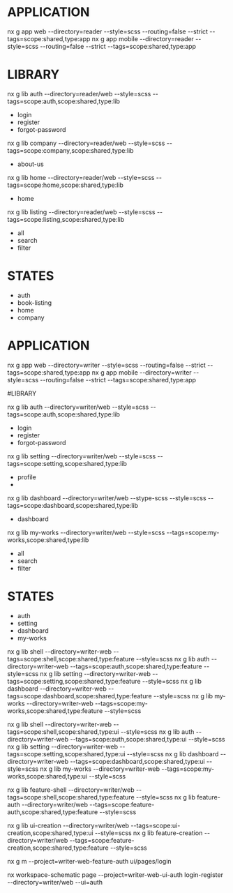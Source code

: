 # APPLICATION

nx g app web --directory=reader --style=scss --routing=false --strict --tags=scope:shared,type:app
nx g app mobile --directory=reader --style=scss --routing=false --strict --tags=scope:shared,type:app

# LIBRARY

nx g lib auth --directory=reader/web --style=scss --tags=scope:auth,scope:shared,type:lib

- login
- register
- forgot-password

nx g lib company --directory=reader/web --style=scss --tags=scope:company,scope:shared,type:lib

- about-us

nx g lib home --directory=reader/web --style=scss --tags=scope:home,scope:shared,type:lib

- home

nx g lib listing --directory=reader/web --style=scss --tags=scope:listing,scope:shared,type:lib

- all
- search
- filter

# STATES

- auth
- book-listing
- home
- company

# APPLICATION

nx g app web --directory=writer --style=scss --routing=false --strict --tags=scope:shared,type:app
nx g app mobile --directory=writer --style=scss --routing=false --strict --tags=scope:shared,type:app

#LIBRARY

nx g lib auth --directory=writer/web --style=scss --tags=scope:auth,scope:shared,type:lib

- login
- register
- forgot-password

nx g lib setting --directory=writer/web --style=scss --tags=scope:setting,scope:shared,type:lib

- profile
-

nx g lib dashboard --directory=writer/web --stype-scss --style=scss --tags=scope:dashboard,scope:shared,type:lib

- dashboard

nx g lib my-works --directory=writer/web --style=scss --tags=scope:my-works,scope:shared,type:lib

- all
- search
- filter

# STATES

- auth
- setting
- dashboard
- my-works

nx g lib shell --directory=writer-web --tags=scope:shell,scope:shared,type:feature --style=scss
nx g lib auth --directory=writer-web --tags=scope:auth,scope:shared,type:feature --style=scss
nx g lib setting --directory=writer-web --tags=scope:setting,scope:shared,type:feature --style=scss
nx g lib dashboard --directory=writer-web --tags=scope:dashboard,scope:shared,type:feature --style=scss
nx g lib my-works --directory=writer-web --tags=scope:my-works,scope:shared,type:feature --style=scss

nx g lib shell --directory=writer-web --tags=scope:shell,scope:shared,type:ui --style=scss
nx g lib auth --directory=writer-web --tags=scope:auth,scope:shared,type:ui --style=scss
nx g lib setting --directory=writer-web --tags=scope:setting,scope:shared,type:ui --style=scss
nx g lib dashboard --directory=writer-web --tags=scope:dashboard,scope:shared,type:ui --style=scss
nx g lib my-works --directory=writer-web --tags=scope:my-works,scope:shared,type:ui --style=scss

nx g lib feature-shell --directory=writer/web --tags=scope:shell,scope:shared,type:feature --style=scss
nx g lib feature-auth --directory=writer/web --tags=scope:feature-auth,scope:shared,type:feature --style=scss

nx g lib ui-creation --directory=writer/web --tags=scope:ui-creation,scope:shared,type:ui --style=scss
nx g lib feature-creation --directory=writer/web --tags=scope:feature-creation,scope:shared,type:feature --style=scss

nx g m --project=writer-web-feature-auth ui/pages/login

nx workspace-schematic page --project=writer-web-ui-auth login-register --directory=writer/web --ui=auth
